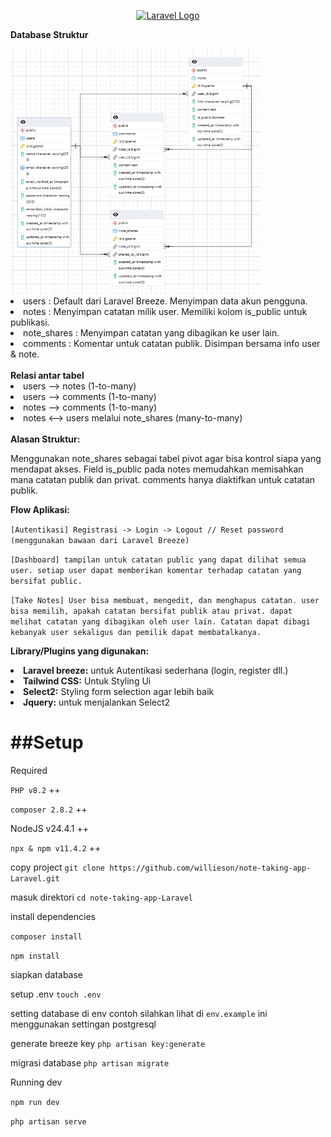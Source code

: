 <p align="center"><a href="https://laravel.com" target="_blank"><img src="https://raw.githubusercontent.com/laravel/art/master/logo-lockup/5%20SVG/2%20CMYK/1%20Full%20Color/laravel-logolockup-cmyk-red.svg" width="400" alt="Laravel Logo"></a></p>

<b>Database Struktur</b>

<img src="https://github.com/willieson/note-taking-app-Laravel/blob/main/ERD_Database_pgs.png" width = "400"/>

<li>users : Default dari Laravel Breeze. Menyimpan data akun pengguna.</li>
<li>notes : Menyimpan catatan milik user. Memiliki kolom is_public untuk publikasi.</li>
<li>note_shares : Menyimpan catatan yang dibagikan ke user lain.</li>
<li>comments : Komentar untuk catatan publik. Disimpan bersama info user & note.</li>
</br>
<b>Relasi antar tabel</b>

<li>users ⟶ notes (1-to-many)</li>
<li>users ⟶ comments (1-to-many)</li>
<li>notes ⟶ comments (1-to-many)</li>
<li>notes ⟷ users melalui note_shares (many-to-many)</li>
</br>
<b>Alasan Struktur:</b>
 <p>   Menggunakan note_shares sebagai tabel pivot agar bisa kontrol siapa yang mendapat akses.
    Field is_public pada notes memudahkan memisahkan mana catatan publik dan privat.
    comments hanya diaktifkan untuk catatan publik.</p>
<b>Flow Aplikasi:</b>

`[Autentikasi] Registrasi -> Login -> Logout // Reset password (menggunakan bawaan dari Laravel Breeze)`

`[Dashboard] tampilan untuk catatan public yang dapat dilihat semua user. setiap user dapat memberikan komentar terhadap catatan yang bersifat public.`

`[Take Notes] User bisa membuat, mengedit, dan menghapus catatan.
user bisa memilih, apakah catatan bersifat publik atau privat.
dapat melihat catatan yang dibagikan oleh user lain.
Catatan dapat dibagi kebanyak user sekaligus dan pemilik dapat membatalkanya.`

<b>Library/Plugins yang digunakan:</b>

<li><b>Laravel breeze:</b> untuk Autentikasi sederhana (login, register dll.)</li>
<li><b>Tailwind CSS:</b> Untuk Styling Ui</li>
<li><b>Select2:</b> Styling form selection agar lebih baik</li>
<li><b>Jquery:</b> untuk menjalankan Select2</li>


<h1><b>##Setup</b></h1>

Required 

`PHP v8.2` ++

`composer 2.8.2` ++

NodeJS v24.4.1 ++

`npx & npm v11.4.2` ++

copy project `git clone https://github.com/willieson/note-taking-app-Laravel.git`

masuk direktori `cd note-taking-app-Laravel`

install dependencies 

`composer install`

`npm install`

siapkan database

setup .env `touch .env`

setting database di env contoh silahkan lihat di `env.example` ini menggunakan settingan postgresql

generate breeze key `php artisan key:generate`

migrasi database `php artisan migrate`

Running dev 

`npm run dev`

`php artisan serve`
